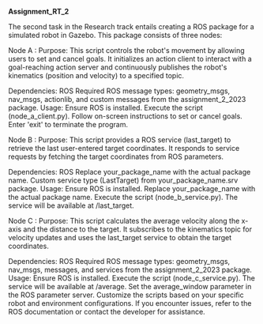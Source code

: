 **Assignment_RT_2**

The second task in the Research track entails creating a ROS package for a simulated robot in Gazebo. This package consists of three nodes:

 Node A :
Purpose:
This script controls the robot's movement by allowing users to set and cancel goals. It initializes an action client to interact with a goal-reaching action server and continuously publishes the robot's kinematics (position and velocity) to a specified topic.

Dependencies:
ROS
Required ROS message types: geometry_msgs, nav_msgs, actionlib, and custom messages from the assignment_2_2023 package.
Usage:
Ensure ROS is installed.
Execute the script (node_a_client.py).
Follow on-screen instructions to set or cancel goals.
Enter 'exit' to terminate the program.

 Node B :
Purpose:
This script provides a ROS service (last_target) to retrieve the last user-entered target coordinates. It responds to service requests by fetching the target coordinates from ROS parameters.

Dependencies:
ROS
Replace your_package_name with the actual package name.
Custom service type (LastTarget) from your_package_name.srv package.
Usage:
Ensure ROS is installed.
Replace your_package_name with the actual package name.
Execute the script (node_b_service.py).
The service will be available at /last_target.

 Node C :
Purpose:
This script calculates the average velocity along the x-axis and the distance to the target. It subscribes to the kinematics topic for velocity updates and uses the last_target service to obtain the target coordinates.

Dependencies:
ROS
Required ROS message types: geometry_msgs, nav_msgs, messages, and services from the assignment_2_2023 package.
Usage:
Ensure ROS is installed.
Execute the script (node_c_service.py).
The service will be available at /average.
Set the average_window parameter in the ROS parameter server.
Customize the scripts based on your specific robot and environment configurations. If you encounter issues, refer to the ROS documentation or contact the developer for assistance.






